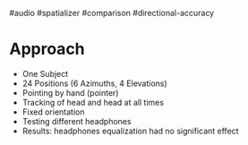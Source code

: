 #audio #spatializer #comparison #directional-accuracy 
# Approach
- One Subject
- 24 Positions (6 Azimuths, 4 Elevations)
- Pointing by hand (pointer)
- Tracking of head and head at all times
- Fixed orientation
- Testing different headphones
- Results: headphones equalization had no significant effect